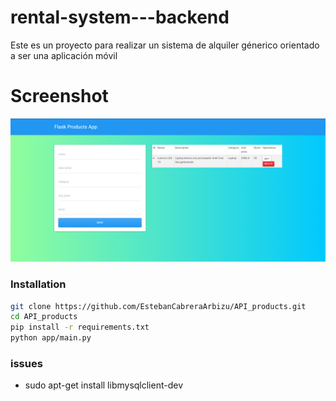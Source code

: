 # rental-system---backend
Este es un proyecto para realizar un sistema de alquiler génerico orientado a ser una aplicación móvil
# Screenshot

![](docs/screenshot.png)

### Installation

```bash
git clone https://github.com/EstebanCabreraArbizu/API_products.git
cd API_products
pip install -r requirements.txt
python app/main.py
```

### issues
- sudo apt-get install libmysqlclient-dev